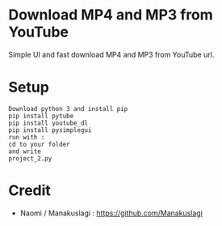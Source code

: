 # Download MP4 and MP3 from YouTube
Simple UI and fast download MP4 and MP3 from YouTube url.

# Setup
```
Download python 3 and install pip
pip install pytube
pip install youtube_dl
pip install pysimplegui
run with :
cd to your folder
and write
project_2.py
```

# Credit
- Naomi / Manakuslagi : https://github.com/Manakuslagi
